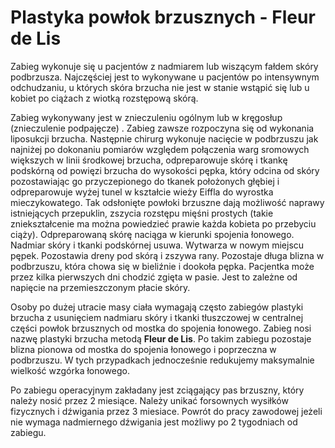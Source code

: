 # Plastyka powłok brzusznych - Fleur de Lis

Zabieg wykonuje się u pacjentów z nadmiarem lub wiszącym fałdem skóry podbrzusza. Najczęściej jest to wykonywane u pacjentów po intensywnym odchudzaniu, u których skóra brzucha nie jest w stanie wstąpić się lub u kobiet po ciążach z wiotką rozstępową skórą.

Zabieg wykonywany jest w znieczuleniu ogólnym lub w kręgosłup (znieczulenie podpajęcze) . Zabieg zawsze rozpoczyna się od wykonania liposukcji brzucha. Następnie chirurg wykonuje nacięcie w podbrzuszu jak najniżej po dokonaniu pomiarów względem połączenia warg sromowych większych w linii środkowej brzucha, odpreparowuje skórę i tkankę podskórną od powięzi brzucha do wysokości pępka, który odcina od skóry pozostawiając go przyczepionego do tkanek położonych głębiej i odpreparowuje wyżej tunel w kształcie wieży Eiffla do wyrostka mieczykowatego. Tak odsłonięte powłoki brzuszne dają możliwość naprawy istniejących przepuklin, zszycia rozstępu mięśni prostych (takie zniekształcenie ma można powiedzieć prawie każda kobieta po przebyciu ciąży). Odpreparowaną skórę naciąga w kierunki spojenia łonowego. Nadmiar skóry i tkanki podskórnej usuwa. Wytwarza w nowym miejscu pępek. Pozostawia dreny pod skórą i zszywa rany. Pozostaje długa blizna w podbrzuszu, która chowa się w bieliźnie i dookoła pępka. Pacjentka może przez kilka pierwszych dni chodzić zgięta w pasie. Jest to zależne od napięcie na przemieszczonym płacie skóry.

Osoby po dużej utracie masy ciała wymagają często zabiegów plastyki brzucha z usunięciem nadmiaru skóry i tkanki tłuszczowej w centralnej części powłok brzusznych od mostka do spojenia łonowego. Zabieg nosi nazwę plastyki brzucha metodą **Fleur de Lis**. Po takim zabiegu pozostaje blizna pionowa od mostka do spojenia łonowego i poprzeczna w podbrzuszu. W tych przypadkach jednocześnie redukujemy maksymalnie wielkość wzgórka łonowego.

Po zabiegu operacyjnym zakładany jest zciągający pas brzuszny, który należy nosić przez 2 miesiące. Należy unikać forsownych wysiłków fizycznych i dźwigania przez 3 miesiace. Powrót do pracy zawodowej jeżeli nie wymaga nadmiernego dźwigania jest możliwy po 2 tygodniach od zabiegu.
